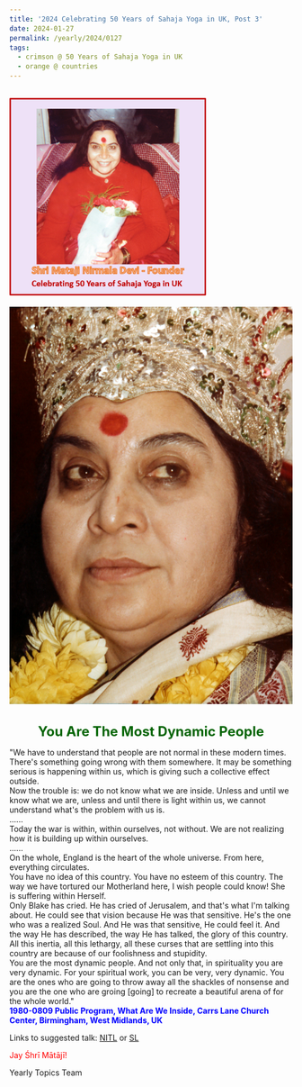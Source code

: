 ```yaml
---
title: '2024 Celebrating 50 Years of Sahaja Yoga in UK, Post 3'
date: 2024-01-27
permalink: /yearly/2024/0127
tags:
  - crimson @ 50 Years of Sahaja Yoga in UK
  - orange @ countries
---
```


<br>
<div style="text-align: left"><img src="/images/50YearsUK.png" width="350" /></div><br>

<div style="text-align: center"><img src="/images/image1321_1980-0727_Balwant_Kumbhojkar_Collection.jpg" /></div>

<br>
<p style="color:DarkGreen; text-align:center">
<font size="+2"><b>You Are The Most Dynamic People</b><br></font>
</p>

<p>
"We have to understand that people are not normal in these modern times. There's something going wrong with them somewhere. It may be something serious is happening within us, which is giving such a collective effect outside.<br>
Now the trouble is: we do not know what we are inside. Unless and until we know what we are, unless and until there is light within us, we cannot understand what's the problem with us is.<br>
......<br>
Today the war is within, within ourselves, not without. We are not realizing how it is building up within ourselves.<br>
......<br>
On the whole, England is the heart of the whole universe. From here, everything circulates.<br>
You have no idea of this country. You have no esteem of this country. The way we have tortured our Motherland here, I wish people could know! She is suffering within Herself.<br>
Only Blake has cried. He has cried of Jerusalem, and that's what I'm talking about. He could see that vision because He was that sensitive. He's the one who was a realized Soul. And He was that sensitive, He could feel it. And the way He has described, the way He has talked, the glory of this country.<br>
All this inertia, all this lethargy, all these curses that are settling into this country are because of our foolishness and stupidity.<br>
You are the most dynamic people. And not only that, in spirituality you are very dynamic. For your spiritual work, you can be very, very dynamic. You are the ones who are going to throw away all the shackles of nonsense and you are the one who are groing [going] to recreate a beautiful arena of for the whole world."<br>
<font color="blue"><b>1980-0809 Public Program, What Are We Inside, Carrs Lane Church Center, Birmingham, West Midlands, UK</b></font><br>
</p>

Links to suggested talk: <a href="https://soundcloud.com/nirmala-vidya-portal/19800809-what-are-we-inside-2"> NITL</a> or <a href="https://soundcloud.com/sahaja-library/800809-what-are-we-inside"> SL</a><br>

<p style="color:red;">Jay Śhrī Mātājī!<br></p>

<p>Yearly Topics Team</p>